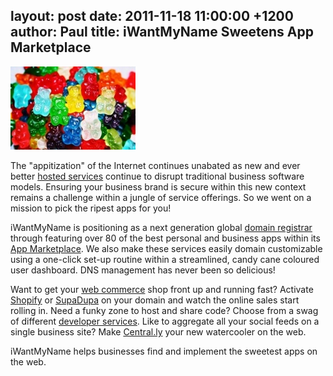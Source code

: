 layout: post
date: 2011-11-18 11:00:00 +1200
author: Paul
title: iWantMyName Sweetens App Marketplace
----

![gummy.jpg](/media/2011-11-18-gummy.jpg)

The "appitization" of the Internet continues unabated as new and ever better [hosted services](https://iwantmyname.co.nz/services) continue to disrupt traditional business software models. Ensuring your business brand is secure within this new context remains a challenge within a jungle of service offerings. So we went on a mission to pick the ripest apps for you! 

iWantMyName is positioning as a next generation global [domain registrar](https://iwantmyname.co.nz/) through featuring over 80 of the best personal and business apps within its [App Marketplace](https://iwantmyname.co.nz/services). We also make these services easily domain customizable using a one-click set-up routine within a streamlined, candy cane coloured user dashboard. DNS management has never been so delicious!

Want to get your [web commerce](https://iwantmyname.co.nz/services/ecommerce-hosting/) shop front up and running fast? Activate [Shopify](https://iwantmyname.co.nz/features/applications/custom-domain-apps/e-commerce/shopify-hosted-online-store-platform-and-shop-software) or [SupaDupa](https://iwantmyname.co.nz/services/ecommerce-hosting/supadupa-custom-domain) on your domain and watch the online sales start rolling in. Need a funky zone to host and share code? Choose from a swag of different [developer services](https://iwantmyname.co.nz/services/developer/). Like to aggregate all your social feeds on a single business site? Make [Central.ly](https://iwantmyname.co.nz/services/website-builder/centrally-custom-domain) your new watercooler on the web.

iWantMyName helps businesses find and implement the sweetest apps on the web.

